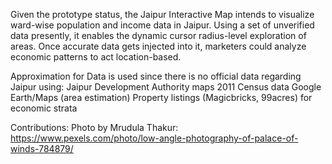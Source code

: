 Given the prototype status, the Jaipur Interactive Map intends to visualize ward-wise population and income data in Jaipur.
Using a set of unverified data presently, it enables the dynamic cursor radius-level exploration of areas. 
Once accurate data gets injected into it, marketers could analyze economic patterns to act location-based.

Approximation for Data is used since there is no official data regarding Jaipur using:
Jaipur Development Authority maps
2011 Census data
Google Earth/Maps (area estimation)
Property listings (Magicbricks, 99acres) for economic strata

Contributions:
Photo by Mrudula Thakur: https://www.pexels.com/photo/low-angle-photography-of-palace-of-winds-784879/
